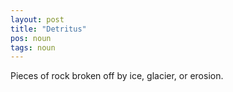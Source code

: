 ```yaml
---
layout: post
title: "Detritus"
pos: noun
tags: noun
---
```

Pieces of rock broken off by ice, glacier, or erosion.
